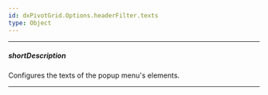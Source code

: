 ```yaml
---
id: dxPivotGrid.Options.headerFilter.texts
type: Object
---
```

---
##### shortDescription
Configures the texts of the popup menu's elements.

---
